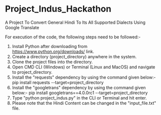 # Project_Indus_Hackathon
A Project To Convert General Hindi To Its All Supported Dialects Using Google Translate

For execution of the code, the following steps need to be followed:-
1. Install Python after downloading from https://www.python.org/downloads/ link.
2. Create a directory (project_directory) anywhere in the system.
3. Clone the project files into the directory.
4. Open CMD CLI (Windows) or Terminal (Linux and MacOS) and navigate to project_directory.
5. Install the "requests" dependency by using the command given below:-
   pip install requests --target=project_directory
6. Install the "googletrans" dependency by using the command given below:-
   pip install googletrans==4.0.0rc1 --target=project_directory
7. Type "python project_indus.py" in the CLI or Terminal and hit enter.
8. Please note that the Hindi Content can be changed in the "input_file.txt" file.
